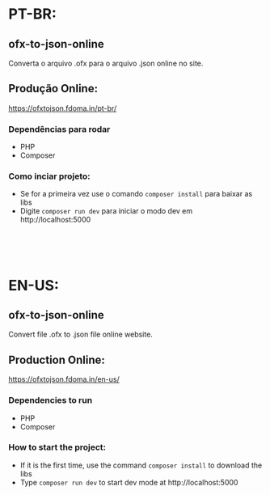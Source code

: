 # PT-BR:
## ofx-to-json-online
Converta o arquivo .ofx para o arquivo .json online no site.

## Produção Online:
https://ofxtojson.fdoma.in/pt-br/


### Dependências para rodar
- PHP
- Composer

### Como inciar projeto:
- Se for a primeira vez use o comando ```composer install``` para baixar as libs
- Digite ```composer run dev``` para iniciar o modo dev em http://localhost:5000


<br/><br/><br/>


# EN-US:
## ofx-to-json-online
Convert file .ofx to .json file online website.

## Production Online:
https://ofxtojson.fdoma.in/en-us/

### Dependencies to run
- PHP
- Composer

### How to start the project:
- If it is the first time, use the command ```composer install``` to download the libs
- Type ```composer run dev``` to start dev mode at http://localhost:5000
